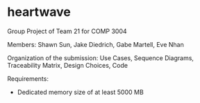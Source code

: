 # heartwave
Group Project of Team 21 for COMP 3004

Members: Shawn Sun, Jake Diedrich, Gabe Martell, Eve Nhan

Organization of the submission: Use Cases, Sequence Diagrams, Traceability Matrix, Design Choices, Code

Requirements:
 - Dedicated memory size of at least 5000 MB
